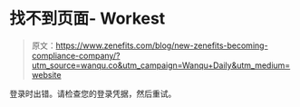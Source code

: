 # 找不到页面- Workest

> 原文：<https://www.zenefits.com/blog/new-zenefits-becoming-compliance-company/?utm_source=wanqu.co&utm_campaign=Wanqu+Daily&utm_medium=website>

登录时出错。请检查您的登录凭据，然后重试。